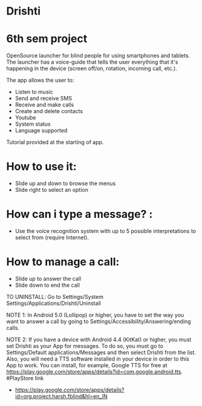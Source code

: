 # Drishti
# 6th sem project
OpenSource launcher for blind people for using smartphones and tablets. The launcher has a voice-guide that tells the user everything that it's happening in the device (screen off/on, rotation, incoming call, etc.).

The app allows the user to:
- Listen to music
- Send and receive SMS
- Receive and make calls
- Create and delete contacts
- Youtube
- System status
- Language supported

Tutorial provided at the starting of app.

# How to use it:
- Slide up and down to browse the menus
- Slide right to select an option

# How can i type a message? :
- Use the voice recognition system with up to 5 possible interpretations to select from (require Internet).

# How to manage a call:
- Slide up to answer the call
- Slide down to end the call

TO UNINSTALL: Go to Settings/System Settings/Applications/Drishti/Uninstall

 NOTE 1: In Android 5.0 (Lollipop) or higher, you have to set the way you want to answer a call by going to Settings/Accessibility/Answering/ending calls.

 NOTE 2: If you have a device with Android 4.4 (KitKat) or higher, you must set Drishti as your App for messages. To do so, you must go to Settings/Default applications/Messages and then select Drishti from the list. Also, you will need a TTS software installed in your device in order to this App to work. You can install, for example, Google TTS for free at https://play.google.com/store/apps/details?id=com.google.android.tts.
#PlayStore link
- https://play.google.com/store/apps/details?id=org.project.harsh.fblind&hl=en_IN
